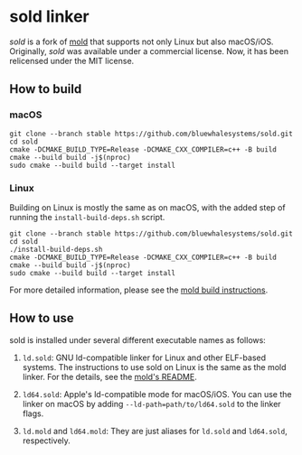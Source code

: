 # sold linker

_sold_ is a fork of [mold](https://github.com/rui314/mold) that supports
not only Linux but also macOS/iOS. Originally, _sold_ was available under
a commercial license. Now, it has been relicensed under the MIT license.

## How to build

### macOS

```shell
git clone --branch stable https://github.com/bluewhalesystems/sold.git
cd sold
cmake -DCMAKE_BUILD_TYPE=Release -DCMAKE_CXX_COMPILER=c++ -B build
cmake --build build -j$(nproc)
sudo cmake --build build --target install
```

### Linux

Building on Linux is mostly the same as on macOS, with the added step of running the `install-build-deps.sh` script.

```shell
git clone --branch stable https://github.com/bluewhalesystems/sold.git
cd sold
./install-build-deps.sh
cmake -DCMAKE_BUILD_TYPE=Release -DCMAKE_CXX_COMPILER=c++ -B build
cmake --build build -j$(nproc)
sudo cmake --build build --target install
```

For more detailed information, please see the [mold build instructions](https://.github.com/rui314/mold#how-to-build).
## How to use

sold is installed under several different executable names as follows:

1. `ld.sold`: GNU ld-compatible linker for Linux and other ELF-based systems.
   The instructions to use sold on Linux is the same as the mold linker.
   For the details, see the [mold's README](https://github.com/rui314/mold).

2. `ld64.sold`: Apple's ld-compatible mode for macOS/iOS. You can use the
   linker on macOS by adding `--ld-path=path/to/ld64.sold` to the linker flags.

3. `ld.mold` and `ld64.mold`: They are just aliases for `ld.sold` and
   `ld64.sold`, respectively.

